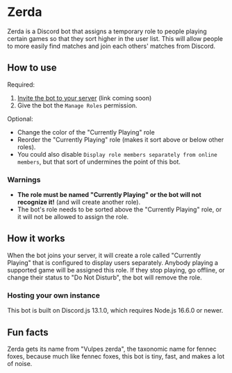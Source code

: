 # Zerda
Zerda is a Discord bot that assigns a temporary role to people playing
certain games so that they sort higher in the user list. This will allow people
to more easily find matches and join each others' matches from Discord.

## How to use
Required:
1. [Invite the bot to your server]() (link coming soon)
1. Give the bot the `Manage Roles` permission.

Optional:
- Change the color of the "Currently Playing" role
- Reorder the "Currently Playing" role (makes it sort above or below other
  roles).
- You could also disable `Display role members separately from online members`,
  but that sort of undermines the point of this bot.

### Warnings
- **The role must be named "Currently Playing" or the bot will not recognize it!**
(and will create another role).
- The bot's role needs to be sorted above the "Currently Playing" role, or it
will not be allowed to assign the role.

## How it works
When the bot joins your server, it will create a role called "Currently
Playing" that is configured to display users separately. Anybody playing a
supported game will be assigned this role. If they stop playing, go offline, or
change their status to "Do Not Disturb", the bot will remove the role.



### Hosting your own instance
This bot is built on Discord.js 13.1.0, which requires Node.js 16.6.0 or newer.

## Fun facts
Zerda gets its name from "Vulpes zerda", the taxonomic name for fennec foxes,
because much like fennec foxes, this bot is tiny, fast, and makes a lot of noise.

